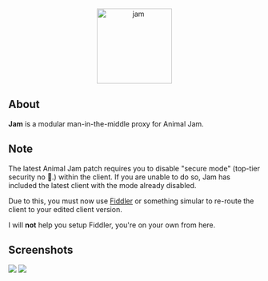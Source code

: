 <div align="center">
  <br />
  <p>
    <img src="https://i.imgur.com/Fe6Uvjs.png" width="150" alt="jam" />
  </p>
</div>

## About

**Jam** is a modular man-in-the-middle proxy for Animal Jam.

## Note

The latest Animal Jam patch requires you to disable "secure mode" (top-tier security no 🧢.) within the client. If you are unable to do so, Jam has included the latest client with the mode already disabled.

Due to this, you must now use [Fiddler](https://www.telerik.com/fiddler) or something simular to re-route the client to your edited client version.

I will **not** help you setup Fiddler, you're on your own from here.

## Screenshots

![](https://i.imgur.com/GWDdXTz.png)
![](https://i.imgur.com/qvBAupl.png)
